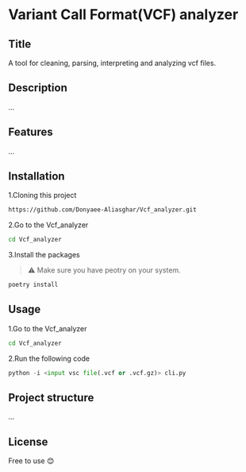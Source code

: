 # Variant Call Format(VCF) analyzer

## Title
A tool for cleaning, parsing, interpreting and analyzing vcf files.

## Description 
...

## Features
...

## Installation 
1.Cloning this project
```bash
https://github.com/Donyaee-Aliasghar/Vcf_analyzer.git
```
2.Go to the Vcf_analyzer
```bash
cd Vcf_analyzer
```
3.Install the packages
>⚠️ Make sure you have peotry on your system.
```python
poetry install
```

## Usage
1.Go to the Vcf_analyzer
```bash
cd Vcf_analyzer
```
2.Run the following code
```python
python -i <input vsc file(.vcf or .vcf.gz)> cli.py
```

## Project structure
...

## License
Free to use 😊
